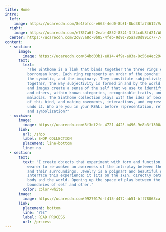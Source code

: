 ```yaml
---
title: Home
intro:
  left:
    image: https://ucarecdn.com/8e17bfcc-e663-4ed0-8b81-8bd38fa74612/VALERIE_CRAWFORD_OUTPUT-14_JPG
  right:
    image: https://ucarecdn.com/e7867a6f-2eab-4852-8374-3f34cdb8fd21/White-Text-Rotating.gif
  center: https://ucarecdn.com/2c875a8c-0b85-4feb-9d91-85aa80d991c7/-/crop/2140x4000/0,0/-/preview/VC LOGO final.png
content:
  - section:
      image:
        image: https://ucarecdn.com/64bd03b1-e814-4f9e-a83a-8c56e4ec29c5/VALERIE_CRAWFORD_OUTPUT-41.jpg
      text: 
        text:
          "The Sinthome is a link that binds together the three rings of the
          borromean knot. Each ring represents an order of the psyche: The real,
          the symbolic, and the imaginary. They constitute subjectivity, and bound
          together, the way subjectivity is formed in and by the world. Language
          and images create a sense of the self that we use to identify ourselves
          and others, within known categories, recognizable traits, and diagnosed
          maladies. The Sinthome collection plays with the idea of becoming aware
          of this bind, and making movements, interactions, and expressions that
          undo it. Who are you in your REAL: before representation, reflection,
          and symbolization?"
  - section:
      image:
        image: https://ucarecdn.com/3f3df2fc-4721-4428-b496-9e8b3f130047/VALERIE_CRAWFORD_OUTPUT-191.jpg
      link:
        url: /shop
        label: SHOP COLLECTION
        placement: line-bottom
        line: no
  - section:
      text:
        text: "I create objects that experiment with form and function, allowing the
          wearer to re-awaken an awareness of the interplay between themselves
          and their surroundings. Jewelry is a poignant and beautiful way to
          interface this experience: it sits on the skin, directly between the
          body and the world. Opening up the space of play between the porous
          boundaries of self and other."
        color: color-white
      image:
        image: https://ucarecdn.com/9927017d-f415-4472-ab51-bff78063cafd/VALERIE_CRAWFORD_OUTPUT-8       1.jpg
      link:
        placement: bottom
        line: "Yes"
        label: READ PROCESS
        url: /process
---
```


